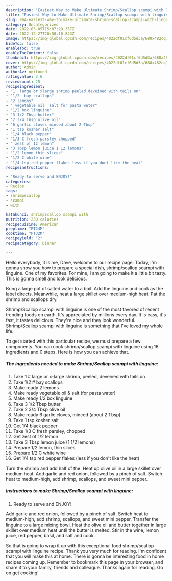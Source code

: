 ```yaml
---
description: "Easiest Way to Make Ultimate Shrimp/Scallop scampi with linguine"
title: "Easiest Way to Make Ultimate Shrimp/Scallop scampi with linguine"
slug: 964-easiest-way-to-make-ultimate-shrimp-scallop-scampi-with-linguine
category: Uncategorized
date: 2022-05-05T15:07:29.357Z
date: 2022-12-27T20:50:10.843Z
image: https://img-global.cpcdn.com/recipes/4022df01cf6d5d3a/680x482cq70/shrimpscallop-scampi-with-linguine-recipe-main-photo.jpg
hideToc: false
enableToc: true
enableTocContent: false
thumbnail: https://img-global.cpcdn.com/recipes/4022df01cf6d5d3a/680x482cq70/shrimpscallop-scampi-with-linguine-recipe-main-photo.jpg
cover: https://img-global.cpcdn.com/recipes/4022df01cf6d5d3a/680x482cq70/shrimpscallop-scampi-with-linguine-recipe-main-photo.jpg
author: Admin
authorAv: notfound
ratingvalue: 3.6
reviewcount: 25
recipeingredient:
- "1  large or xlarge shrimp peeled deveined with tails on"
- "1/2  bay scallops"
- "2 lemons"
- " vegetable oil  salt for pasta water"
- "1/2 box linguine"
- "3 1/2 Tbsp butter"
- "2 3/4 Tbsp olive oil"
- "6 garlic cloves minced about 2 Tbsp"
- "1 tsp kosher salt"
- "1/4 black pepper"
- "1/3 C fresh parsley chopped"
- " zest of 12 lemon"
- "3 Tbsp lemon juice 1 12 lemons"
- "1/2 lemon thin slices"
- "1/2 C white wine"
- "1/4 tsp red pepper flakes less if you dont like the heat"
recipeinstructions:

- "Ready to serve and ENJOY!"
categories:
- Recipe
tags:
- shrimpscallop
- scampi
- with

katakunci: shrimpscallop scampi with 
nutrition: 230 calories
recipecuisine: American
preptime: "PT24M"
cooktime: "PT32M"
recipeyield: "2"
recipecategory: Dinner

---
```



Hello everybody, it is me, Dave, welcome to our recipe page. Today, I'm gonna show you how to prepare a special dish, shrimp/scallop scampi with linguine. One of my favorites. For mine, I am going to make it a little bit tasty. This is gonna smell and look delicious.

Bring a large pot of salted water to a boil. Add the linguine and cook as the label directs. Meanwhile, heat a large skillet over medium-high heat. Pat the shrimp and scallops dry.

Shrimp/Scallop scampi with linguine is one of the most favored of recent trending foods on earth. It's appreciated by millions every day. It is easy, it's fast, it tastes delicious. They're nice and they look wonderful. Shrimp/Scallop scampi with linguine is something that I've loved my whole life.


To get started with this particular recipe, we must prepare a few components. You can cook shrimp/scallop scampi with linguine using 16 ingredients and 0 steps. Here is how you can achieve that.

<!--inarticleads1-->

##### The ingredients needed to make Shrimp/Scallop scampi with linguine:

1. Take 1 # large or x-large shrimp, peeled, deveined with tails on
1. Take 1/2 # bay scallops
1. Make ready 2 lemons
1. Make ready  vegetable oil &amp; salt (for pasta water)
1. Make ready 1/2 box linguine
1. Take 3 1/2 Tbsp butter
1. Take 2 3/4 Tbsp olive oil
1. Make ready 6 garlic cloves, minced (about 2 Tbsp)
1. Take 1 tsp kosher salt
1. Get 1/4 black pepper
1. Take 1/3 C fresh parsley, chopped
1. Get  zest of 1/2 lemon
1. Take 3 Tbsp lemon juice (1 1/2 lemons)
1. Prepare 1/2 lemon, thin slices
1. Prepare 1/2 C white wine
1. Get 1/4 tsp red pepper flakes (less if you don&#39;t like the heat)


Turn the shrimp and add half of the. Heat up olive oil in a large skillet over medium heat. Add garlic and red onion, followed by a pinch of salt. Switch heat to medium-high, add shrimp, scallops, and sweet mini pepper. 

<!--inarticleads2-->

##### Instructions to make Shrimp/Scallop scampi with linguine:


1. Ready to serve and ENJOY!

Add garlic and red onion, followed by a pinch of salt. Switch heat to medium-high, add shrimp, scallops, and sweet mini pepper. Transfer the linguine to a large mixing bowl. Heat the olive oil and butter together in large skillet over medium heat until the butter is melted. Stir in the wine, lemon juice, red pepper, basil, and salt and cook. 

So that is going to wrap it up with this exceptional food shrimp/scallop scampi with linguine recipe. Thank you very much for reading. I'm confident that you will make this at home. There is gonna be interesting food in home recipes coming up. Remember to bookmark this page in your browser, and share it to your family, friends and colleague. Thanks again for reading. Go on get cooking!
